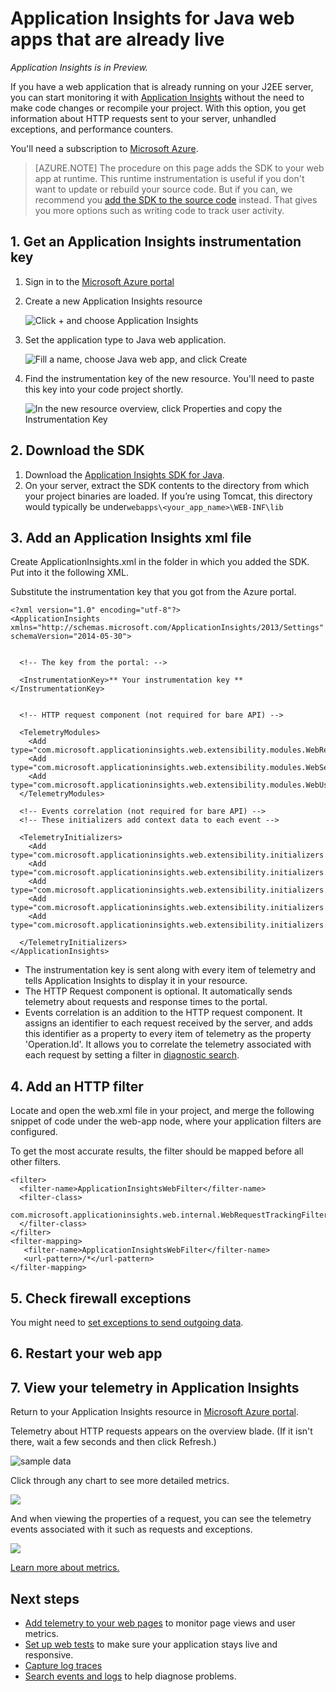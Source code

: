 <properties 
    pageTitle="Application Insights for Java web apps that are already live" 
    description="Start monitoring a web application that is already running on your server" 
    services="application-insights" 
    documentationCenter="java"
    authors="alancameronwills" 
    manager="douge"/>

<tags 
    ms.service="application-insights" 
    ms.workload="tbd" 
    ms.tgt_pltfrm="ibiza" 
    ms.devlang="na" 
    ms.topic="article" 
    ms.date="08/24/2016" 
    ms.author="awills"/>
 
# <a name="application-insights-for-java-web-apps-that-are-already-live"></a>Application Insights for Java web apps that are already live

*Application Insights is in Preview.*

If you have a web application that is already running on your J2EE server, you can start monitoring it with [Application Insights](app-insights-overview.md) without the need to make code changes or recompile your project. With this option, you get information about HTTP requests sent to your server, unhandled exceptions, and performance counters.

You'll need a subscription to [Microsoft Azure](https://azure.com).

> [AZURE.NOTE] The procedure on this page adds the SDK to your web app at runtime. This runtime instrumentation is useful if you don't want to update or rebuild your source code. But if you can, we recommend you [add the SDK to the source code](app-insights-java-get-started.md) instead. That gives you more options such as writing code to track user activity.

## <a name="1-get-an-application-insights-instrumentation-key"></a>1. Get an Application Insights instrumentation key

1. Sign in to the [Microsoft Azure portal](https://portal.azure.com)
2. Create a new Application Insights resource

    ![Click + and choose Application Insights](./media/app-insights-java-live/01-create.png)
3. Set the application type to Java web application.

    ![Fill a name, choose Java web app, and click Create](./media/app-insights-java-live/02-create.png)
4. Find the instrumentation key of the new resource. You'll need to paste this key into your code project shortly.

    ![In the new resource overview, click Properties and copy the Instrumentation Key](./media/app-insights-java-live/03-key.png)

## <a name="2-download-the-sdk"></a>2. Download the SDK

1. Download the [Application Insights SDK for Java](https://aka.ms/aijavasdk). 
2. On your server, extract the SDK contents to the directory from which your project binaries are loaded. If you’re using Tomcat, this directory would typically be under`webapps\<your_app_name>\WEB-INF\lib`


## <a name="3-add-an-application-insights-xml-file"></a>3. Add an Application Insights xml file

Create ApplicationInsights.xml in the folder in which you added the SDK. Put into it the following XML.

Substitute the instrumentation key that you got from the Azure portal.

    <?xml version="1.0" encoding="utf-8"?>
    <ApplicationInsights xmlns="http://schemas.microsoft.com/ApplicationInsights/2013/Settings" schemaVersion="2014-05-30">


      <!-- The key from the portal: -->

      <InstrumentationKey>** Your instrumentation key **</InstrumentationKey>


      <!-- HTTP request component (not required for bare API) -->

      <TelemetryModules>
        <Add type="com.microsoft.applicationinsights.web.extensibility.modules.WebRequestTrackingTelemetryModule"/>
        <Add type="com.microsoft.applicationinsights.web.extensibility.modules.WebSessionTrackingTelemetryModule"/>
        <Add type="com.microsoft.applicationinsights.web.extensibility.modules.WebUserTrackingTelemetryModule"/>
      </TelemetryModules>

      <!-- Events correlation (not required for bare API) -->
      <!-- These initializers add context data to each event -->

      <TelemetryInitializers>
        <Add   type="com.microsoft.applicationinsights.web.extensibility.initializers.WebOperationIdTelemetryInitializer"/>
        <Add type="com.microsoft.applicationinsights.web.extensibility.initializers.WebOperationNameTelemetryInitializer"/>
        <Add type="com.microsoft.applicationinsights.web.extensibility.initializers.WebSessionTelemetryInitializer"/>
        <Add type="com.microsoft.applicationinsights.web.extensibility.initializers.WebUserTelemetryInitializer"/>
        <Add type="com.microsoft.applicationinsights.web.extensibility.initializers.WebUserAgentTelemetryInitializer"/>

      </TelemetryInitializers>
    </ApplicationInsights>


* The instrumentation key is sent along with every item of telemetry and tells Application Insights to display it in your resource.
* The HTTP Request component is optional. It automatically sends telemetry about requests and response times to the portal.
* Events correlation is an addition to the HTTP request component. It assigns an identifier to each request received by the server, and adds this identifier as a property to every item of telemetry as the property 'Operation.Id'. It allows you to correlate the telemetry associated with each request by setting a filter in [diagnostic search](app-insights-diagnostic-search.md).


## <a name="4-add-an-http-filter"></a>4. Add an HTTP filter

Locate and open the web.xml file in your project, and merge the following snippet of code under the web-app node, where your application filters are configured.

To get the most accurate results, the filter should be mapped before all other filters.

    <filter>
      <filter-name>ApplicationInsightsWebFilter</filter-name>
      <filter-class>
        com.microsoft.applicationinsights.web.internal.WebRequestTrackingFilter
      </filter-class>
    </filter>
    <filter-mapping>
       <filter-name>ApplicationInsightsWebFilter</filter-name>
       <url-pattern>/*</url-pattern>
    </filter-mapping>

## <a name="5-check-firewall-exceptions"></a>5. Check firewall exceptions

You might need to [set exceptions to send outgoing data](app-insights-ip-addresses.md).

## <a name="6-restart-your-web-app"></a>6. Restart your web app

## <a name="7-view-your-telemetry-in-application-insights"></a>7. View your telemetry in Application Insights

Return to your Application Insights resource in [Microsoft Azure portal](https://portal.azure.com).

Telemetry about HTTP requests appears on the overview blade. (If it isn't there, wait a few seconds and then click Refresh.)

![sample data](./media/app-insights-java-live/5-results.png)
 

Click through any chart to see more detailed metrics. 

![](./media/app-insights-java-live/6-barchart.png)

 

And when viewing the properties of a request, you can see the telemetry events associated with it such as requests and exceptions.
 
![](./media/app-insights-java-live/7-instance.png)


[Learn more about metrics.](app-insights-metrics-explorer.md)



## <a name="next-steps"></a>Next steps

* [Add telemetry to your web pages](app-insights-web-track-usage.md) to monitor page views and user metrics.
* [Set up web tests](app-insights-monitor-web-app-availability.md) to make sure your application stays live and responsive.
* [Capture log traces](app-insights-java-trace-logs.md)
* [Search events and logs](app-insights-diagnostic-search.md) to help diagnose problems.


 
